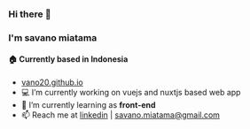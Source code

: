 ### Hi there 👋

<h3>I'm savano miatama</h3>
<h4>🏠 Currently based in Indonesia</h4>

- <a href="https://vano20.github.io">vano20.github.io</a>
- 💻 I’m currently working on vuejs and nuxtjs based web app
- 🌱 I’m currently learning as **front-end**
- 📫 Reach me at [linkedin](https://linkedin.com/in/savano-miatama) | [savano.miatama@gmail.com](mailto:savano.miatama@gmail.com)
<!--
**vano20/vano20** is a ✨ _special_ ✨ repository because its `README.md` (this file) appears on your GitHub profile.

Here are some ideas to get you started:

- 🔭 I’m currently working on ...

- 🌱 I’m currently learning as **front-end
front-end**
- 👯 I’m looking to collaborate on ...
- 🤔 I’m looking for help with ...
- 💬 Ask me about ...
- 📫 How to reach me: ...
- 😄 Pronouns: ...
- ⚡ Fun fact: ...
-->
